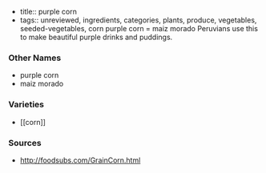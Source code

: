 - title:: purple corn
- tags:: unreviewed, ingredients, categories, plants, produce, vegetables, seeded-vegetables, corn
purple corn = maiz morado Peruvians use this to make beautiful purple drinks and puddings.

### Other Names

* purple corn
* maiz morado

### Varieties

* [[corn]]

### Sources
* http://foodsubs.com/GrainCorn.html
